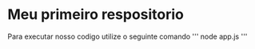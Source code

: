 # Meu primeiro respositorio 

Para executar nosso codigo utilize o seguinte comando 
'''
node app.js
'''
